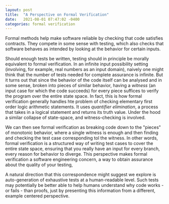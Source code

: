 ```yaml
---
layout: post
title:  "A Perspective on Formal Verification"
date:   2021-08-01 07:47:02 -0400
categories: formal verification
---
```

Formal methods help make software reliable by checking that code satisfies contracts. They compete in some sense with testing, which also checks that software behaves as intended by looking at the behavior for certain inputs.

Should enough tests be written, testing should in principle be morally equivalent to formal verification. In an infinite input possibility setting (involving, for example, real numbers as an input domain), naively one might think that the number of tests needed for complete assurance is infinite. But it turns out that since the behavior of the code itself can be analysed and in some sense, broken into pieces of similar behavior, having a _witness_ (an input case for which the code succeeds) for every piece suffices to verify the program over the entire state space. In fact, this is how formal verification generally handles hte problem of checking elementary first order logic arithmetic statements. It uses _quantifier elimination_, a process that takes in a logical statement and returns its truth value. Under the hood a similar collapse of state-space, and witness-checking is involved.

We can then see formal verification as breaking  code down to the "pieces" of monotonic behavior, where a single witness is enough and then finding and checking the test case corresponding tol the witness. In other words, formal verification is a structured way of writing test cases to cover the entire state space, ensuring that you really have an input for every branch, every reason for behavior to diverge. This perspective makes formal verification a software engineering concern, a way to obtain assurance about the quality of your testing,

A natural direction that this correspondence might suggest we explore is auto-generation of exhaustive tests at a human-readable level. Such tests may potentially be better able to help humans understand why code works - or fails - than proofs, just by presenting this information from a different, example centered perspective.
